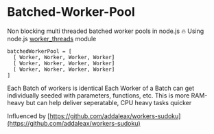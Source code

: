 # Batched-Worker-Pool

Non blocking multi threaded batched worker pools in node.js 🔥
Using node.js [worker_threads](https://nodejs.org/api/worker_threads.html) module


    batchedWorkerPool = [
      [ Worker, Worker, Worker, Worker]
      [ Worker, Worker, Worker, Worker]
      [ Worker, Worker, Worker, Worker]
    ]

Each Batch of workers is identical
Each Worker of a Batch can get individually seeded with parameters, functions, etc.
This is more RAM-heavy but can help deliver seperatable, CPU heavy tasks quicker

Influenced by [https://github.com/addaleax/workers-sudoku](https://github.com/addaleax/workers-sudoku)